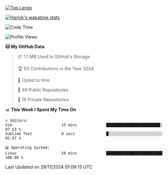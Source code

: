 [![Top Langs](https://github-readme-stats.vercel.app/api/top-langs/?username=remisiki&theme=dracula&layout=compact&hide=Jupyter%20Notebook,CSS,HTML&langs_count=10&exclude_repo=GMM-Demux-GUI)](https://github.com/anuraghazra/github-readme-stats)

[![Harlok's wakatime stats](https://github-readme-stats.vercel.app/api/wakatime?username=@remisiki&theme=dracula&layout=compact&langs_count=10&hide=other,html,css,text,json,markdown,jupyter)](https://github.com/anuraghazra/github-readme-stats)

<!--START_SECTION:waka-->
![Code Time](http://img.shields.io/badge/Code%20Time-866%20hrs%2055%20mins-blue)

![Profile Views](http://img.shields.io/badge/Profile%20Views-0-blue)

**🐱 My GitHub Data** 

> 📦 1.1 MB Used in GitHub's Storage 
 > 
> 🏆 93 Contributions in the Year 2024
 > 
> 💼 Opted to Hire
 > 
> 📜 49 Public Repositories 
 > 
> 🔑 18 Private Repositories 
 > 
📊 **This Week I Spent My Time On** 

```text
🔥 Editors: 
Vim                      15 mins             ████████████████████████░   97.53 % 
Sublime Text             0 secs              █░░░░░░░░░░░░░░░░░░░░░░░░   02.47 % 

💻 Operating System: 
Linux                    16 mins             █████████████████████████   100.00 % 
```


 Last Updated on 29/11/2024 01:09:13 UTC
<!--END_SECTION:waka-->
